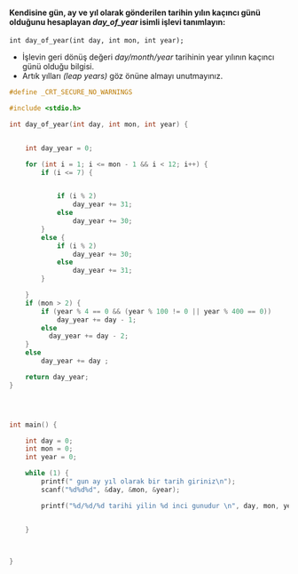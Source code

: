 #### Kendisine gün, ay ve yıl olarak gönderilen tarihin yılın kaçıncı günü olduğunu hesaplayan _day_of_year_ isimli işlevi tanımlayın:

```
int day_of_year(int day, int mon, int year);
```

+ İşlevin geri dönüş değeri _day/month/year_ tarihinin year yılının kaçıncı günü olduğu bilgisi.
+ Artık yılları _(leap years)_ göz önüne almayı unutmayınız.


```c
#define _CRT_SECURE_NO_WARNINGS

#include <stdio.h>

int day_of_year(int day, int mon, int year) {


	int day_year = 0;

	for (int i = 1; i <= mon - 1 && i < 12; i++) {
		if (i <= 7) {


			if (i % 2)
				day_year += 31;
			else
				day_year += 30;
		}
		else {
			if (i % 2)
				day_year += 30;
			else
				day_year += 31;
		}

	}
	if (mon > 2) {
		if (year % 4 == 0 && (year % 100 != 0 || year % 400 == 0))
			day_year += day - 1;
		else
		  day_year += day - 2;
	}	
	else 
		day_year += day ;

	return day_year;
}    




int main() {

	int day = 0;
	int mon = 0;
	int year = 0;

	while (1) {
		printf(" gun ay yıl olarak bir tarih giriniz\n");
		scanf("%d%d%d", &day, &mon, &year);

		printf("%d/%d/%d tarihi yilin %d inci gunudur \n", day, mon, year, day_of_year(day, mon, year));


	}

	

}

```
